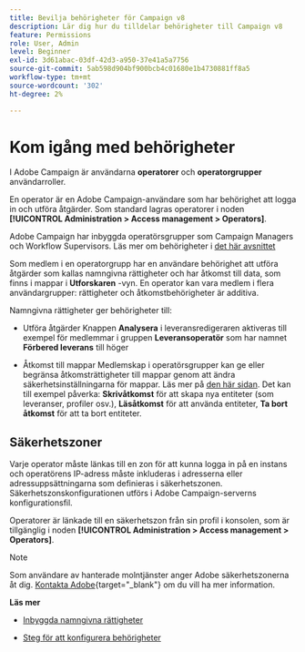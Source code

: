 ```yaml
---
title: Bevilja behörigheter för Campaign v8
description: Lär dig hur du tilldelar behörigheter till Campaign v8
feature: Permissions
role: User, Admin
level: Beginner
exl-id: 3d61abac-03df-42d3-a950-37e41a5a7756
source-git-commit: 5ab598d904bf900bcb4c01680e1b4730881ff8a5
workflow-type: tm+mt
source-wordcount: '302'
ht-degree: 2%

---
```


# Kom igång med behörigheter

I Adobe Campaign är användarna **operatorer** och **operatorgrupper** användarroller.

En operator är en Adobe Campaign-användare som har behörighet att logga in och utföra åtgärder. Som standard lagras operatorer i noden **[!UICONTROL Administration > Access management > Operators]**.

Adobe Campaign har inbyggda operatörsgrupper som Campaign Managers och Workflow Supervisors. Läs mer om behörigheter i [det här avsnittet](../start/gs-permissions.md)

Som medlem i en operatorgrupp har en användare behörighet att utföra åtgärder som kallas namngivna rättigheter och har åtkomst till data, som finns i mappar i **Utforskaren** -vyn. En operator kan vara medlem i flera användargrupper: rättigheter och åtkomstbehörigheter är additiva.

Namngivna rättigheter ger behörigheter till:

* Utföra åtgärder
Knappen **Analysera** i leveransredigeraren aktiveras till exempel för medlemmar i gruppen **Leveransoperatör** som har namnet **Förbered leverans** till höger

* Åtkomst till mappar
Medlemskap i operatörsgrupper kan ge eller begränsa åtkomsträttigheter till mappar genom att ändra säkerhetsinställningarna för mappar. Läs mer på [den här sidan](../start/folder-permissions.md). Det kan till exempel påverka: **Skrivåtkomst** för att skapa nya entiteter (som leveranser, profiler osv.), **Läsåtkomst** för att använda entiteter, **Ta bort åtkomst** för att ta bort entiteter.

## Säkerhetszoner

Varje operator måste länkas till en zon för att kunna logga in på en instans och operatörens IP-adress måste inkluderas i adresserna eller adressuppsättningarna som definieras i säkerhetszonen. Säkerhetszonskonfigurationen utförs i Adobe Campaign-serverns konfigurationsfil.

Operatorer är länkade till en säkerhetszon från sin profil i konsolen, som är tillgänglig i noden **[!UICONTROL Administration > Access management > Operators]**.

>[!NOTE]
>
>Som användare av hanterade molntjänster anger Adobe säkerhetszonerna åt dig. [Kontakta Adobe](https://helpx.adobe.com/se/enterprise/admin-guide.html/enterprise/using/support-for-experience-cloud.ug.html){target="_blank"} om du vill ha mer information.

**Läs mer**

* [Inbyggda namngivna rättigheter](../start/gs-permissions.md)

* [Steg för att konfigurera behörigheter](../start/manage-permissions.md)
